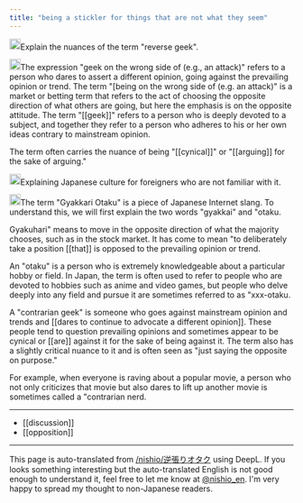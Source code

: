 ```yaml
---
title: "being a stickler for things that are not what they seem"
---
```


<img src='https://scrapbox.io/api/pages/nishio-en/nishio/icon' alt='nishio.icon' height="19.5"/>Explain the nuances of the term "reverse geek".

<img src='https://scrapbox.io/api/pages/nishio-en/gpt/icon' alt='gpt.icon' height="19.5"/>The expression "geek on the wrong side of (e.g., an attack)" refers to a person who dares to assert a different opinion, going against the prevailing opinion or trend. The term "[being on the wrong side of (e.g. an attack)" is a market or betting term that refers to the act of choosing the opposite direction of what others are going, but here the emphasis is on the opposite attitude. The term "[[geek]]" refers to a person who is deeply devoted to a subject, and together they refer to a person who adheres to his or her own ideas contrary to mainstream opinion.

The term often carries the nuance of being "[[cynical]]" or "[[arguing]] for the sake of arguing."

<img src='https://scrapbox.io/api/pages/nishio-en/nishio/icon' alt='nishio.icon' height="19.5"/>Explaining Japanese culture for foreigners who are not familiar with it.

<img src='https://scrapbox.io/api/pages/nishio-en/gpt/icon' alt='gpt.icon' height="19.5"/>The term "Gyakkari Otaku" is a piece of Japanese Internet slang. To understand this, we will first explain the two words "gyakkai" and "otaku.

Gyakuhari" means to move in the opposite direction of what the majority chooses, such as in the stock market. It has come to mean "to deliberately take a position [[that]] is opposed to the prevailing opinion or trend.

An "otaku" is a person who is extremely knowledgeable about a particular hobby or field. In Japan, the term is often used to refer to people who are devoted to hobbies such as anime and video games, but people who delve deeply into any field and pursue it are sometimes referred to as "xxx-otaku.

A "contrarian geek" is someone who goes against mainstream opinion and trends and [[dares to continue to advocate a different opinion]]. These people tend to question prevailing opinions and sometimes appear to be cynical or [[are]] against it for the sake of being against it. The term also has a slightly critical nuance to it and is often seen as "just saying the opposite on purpose."

For example, when everyone is raving about a popular movie, a person who not only criticizes that movie but also dares to lift up another movie is sometimes called a "contrarian nerd.

---
- [[discussion]]
- [[opposition]]

---
This page is auto-translated from [/nishio/逆張りオタク](https://scrapbox.io/nishio/逆張りオタク) using DeepL. If you looks something interesting but the auto-translated English is not good enough to understand it, feel free to let me know at [@nishio_en](https://twitter.com/nishio_en). I'm very happy to spread my thought to non-Japanese readers.